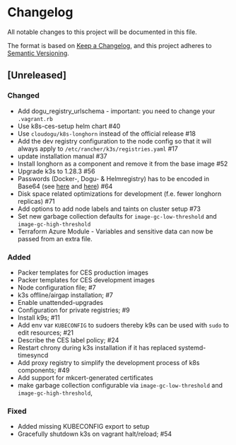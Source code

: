 # Changelog

All notable changes to this project will be documented in this file.

The format is based on [Keep a Changelog](https://keepachangelog.com/en/1.0.0/),
and this project adheres to [Semantic Versioning](https://semver.org/spec/v2.0.0.html).

## [Unreleased]
### Changed
- Add dogu_registry_urlschema - important: you need to change your `.vagrant.rb`
- Use k8s-ces-setup helm chart #40
- Use `cloudogu/k8s-longhorn` instead of the official release #18
- Add the dev registry configuration to the node config so that it will always apply to `/etc/rancher/k3s/registries.yaml` #17
- update installation manual #37
- Install longhorn as a component and remove it from the base image #52
- Upgrade k3s to 1.28.3 #56
- Passwords (Docker-, Dogu- & Helmregistry) has to be encoded in Base64 (see [here](docs/development/dev_box_en.md) and [here](terraform/ces-module/README.md)) #64
- Disk space related optimizations for development (f.e. fewer longhorn replicas) #71
- Add options to add node labels and taints on cluster setup #73
- Set new garbage collection defaults for `image-gc-low-threshold` and `image-gc-high-threshold`
- Terraform Azure Module - Variables and sensitive data can now be passed from an extra file.


### Added
- Packer templates for CES production images
- Packer templates for CES development images
- Node configuration file; #7
- k3s offline/airgap installation; #7
- Enable unattended-upgrades
- Configuration for private registries; #9
- Install k9s; #11
- Add env var `KUBECONFIG` to sudoers thereby k9s can be used with `sudo` to edit resources; #21
- Describe the CES label policy; #24
- Restart chrony during k3s installation if it has replaced systemd-timesyncd
- Add proxy registry to simplify the development process of k8s components; #49
- Add support for mkcert-generated certificates
- make garbage collection configurable via `image-gc-low-threshold` and `image-gc-high-threshold`,

### Fixed
- Added missing KUBECONFIG export to setup
- Gracefully shutdown k3s on vagrant halt/reload; #54
